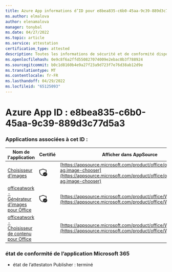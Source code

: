 ```yaml
---
title: Azure App informations d’ID pour e8bea835-c6b0-45aa-9c39-889d3c77d5a3
ms.author: elmalova
author: elenamalova
manager: tonybal
ms.date: 04/27/2022
ms.topic: article
ms.service: attestation
certification_type: attested
description: Toutes les informations de sécurité et de conformité disponibles pour e8bea835-c6b0-45aa-9c39-889d3c77d5a3.
ms.openlocfilehash: 0e9c8f6a2ffd550827074009e2ebac0b3f788924
ms.sourcegitcommit: b0c1d8160b4e9a27f23a9d723f7e76d38ab12d9e
ms.translationtype: MT
ms.contentlocale: fr-FR
ms.lasthandoff: 04/29/2022
ms.locfileid: "65125093"
---
```

# <a name="azure-app-id-e8bea835-c6b0-45aa-9c39-889d3c77d5a3"></a>Azure App ID : e8bea835-c6b0-45aa-9c39-889d3c77d5a3


### <a name="apps-associated-with-this-id"></a>Applications associées à cet ID :
| **Nom de l'application** | **Certifié** | **Afficher dans AppSource** |
|--------------|---------------|-----------------------|
| [Choisisseur d’images](../forward/officeatwork-ag.image-chooser.md) | <img alt="Certified application badge" src="../media/certified-badge.png" height="25" width="25" /> | [https://appsource.microsoft.com/product/office/officeatwork-ag.image-chooser](https://appsource.microsoft.com/product/office/officeatwork-ag.image-chooser) |
| [officeatwork - Générateur d’images pour Office](../forward/WA200002683.md) | <img alt="Certified application badge" src="../media/certified-badge.png" height="25" width="25" /> | [https://appsource.microsoft.com/product/office/WA200002683](https://appsource.microsoft.com/product/office/WA200002683) |
| [officeatwork - Choisisseur de contenu pour Office](../forward/WA104380602.md) |  | [https://appsource.microsoft.com/product/office/WA104380602](https://appsource.microsoft.com/product/office/WA104380602) |

### <a name="microsoft-365-app-compliance-status"></a>état de conformité de l’application Microsoft 365
- état de l’attestaton Publisher : terminé
